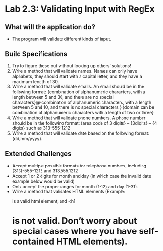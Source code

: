 # Lab 2.3: Validating Input with RegEx
## What will the application do?
* The program will validate different kinds of input.

## Build Specifications
1. Try to figure these out without looking up others’ solutions!
1. Write a method that will validate names. Names can only have alphabets, they should start with a capital letter, and they have a maximum length of 30.
1. Write a method that will validate emails. An email should be in the following format: {combination of alphanumeric characters, with a length between 5 and 30, and there are no special characters}@{combination of alphanumeric characters, with a length between 5 and 10, and there is no special characters }.{domain can be combination of alphanumeric characters with a length of two or three}
1. Write a method that will validate phone numbers. A phone number should be in the following format: {area code of 3 digits} – {3digits} – {4 digits} such as 313-555-1212
1. Write a method that will validate date based on the following format: (dd/mm/yyyy).

## Extended Challenges
* Accept multiple possible formats for telephone numbers, including (313)-555-1212 and 313.555.1212
* Accept 1 or 2 digits for month and day (in which case the invalid date example below would be valid)
* Only accept the proper ranges for month (1-12) and day (1-31).
* Write a method that validates HTML elements (Example: <p> </p> is a valid html element, and <h1 <h1> is not valid. Don’t worry about special cases where you have self-contained HTML elements).

